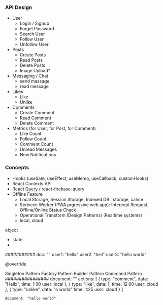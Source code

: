 ### API Design

- User
  - Login / Signup
  - Forget Password
  - Search User
  - Follow User
  - Unfollow User
- Posts
  - Create Posts
  - Read Posts
  - Delete Posts
  - Image Upload\*
- Messaging / Chat
  - send message
  - read message
- Likes
  - Like
  - Unlike
- Comments
  - Create Comment
  - Read Comment
  - Delete Comment
- Metrics (for User, for Post, for Comment)
  - Like Count
  - Follow Count
  - Comment Count
  - Unread Messages
  - New Notifications

### Concepts

- Hooks (useSate, useEffect, useMemo, useCallback, customHooks)
- React Contexts API
- React Query / react-firebase-query
- Offline Feature
  - Local Storage, Session Storage, Indexed DB : storage, cahce
  - Serivece Worker (PWA prgressive web app): Intercept Request, Offline/Online Status Check
  - Operational Transform (Design Patterns) (Realtime systems)
  - local, cloud

object

- state
-

###########
doc: ""
user1: "hellx"
user2: "hell"
user3: "hello world"

@override

Singleton Pattern
Factory Pattern
Builder Pattern
Command Pattern
################
document: ""
actions: [
{
type: "comment",
data: "Hellx",
time: 1:00
user: local
},
{
type: "like",
data: 1,
time: 12:00
user: cloud
 },
{
type: "unlike",
data: "o world"
time: 1:25
user: cloud
 }
]

    document: "hello world"
